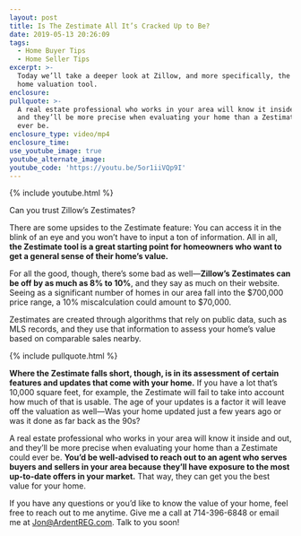 ```yaml
---
layout: post
title: Is The Zestimate All It’s Cracked Up to Be?
date: 2019-05-13 20:26:09
tags:
  - Home Buyer Tips
  - Home Seller Tips
excerpt: >-
  Today we’ll take a deeper look at Zillow, and more specifically, the Zestimate
  home valuation tool.
enclosure:
pullquote: >-
  A real estate professional who works in your area will know it inside and out,
  and they’ll be more precise when evaluating your home than a Zestimate could
  ever be.
enclosure_type: video/mp4
enclosure_time:
use_youtube_image: true
youtube_alternate_image:
youtube_code: 'https://youtu.be/5or1iiVQp9I'
---
```


{% include youtube.html %}

Can you trust Zillow’s Zestimates?&nbsp;

There are some upsides to the Zestimate feature: You can access it in the blink of an eye and you won’t have to input a ton of information. All in all, **the Zestimate tool is a great starting point for homeowners who want to get a general sense of their home’s value.&nbsp;**

For all the good, though, there’s some bad as well—**Zillow’s Zestimates can be off by as much as 8% to 10%**, and they say as much on their website. Seeing as a significant number of homes in our area fall into the $700,000 price range, a 10% miscalculation could amount to $70,000.&nbsp;

Zestimates are created through algorithms that rely on public data, such as MLS records, and they use that information to assess your home’s value based on comparable sales nearby.&nbsp;

{% include pullquote.html %}

**Where the Zestimate falls short, though, is in its assessment of certain features and updates that come with your home.** If you have a lot that’s 10,000 square feet, for example, the Zestimate will fail to take into account how much of that is usable. The age of your updates is a factor it will leave off the valuation as well—Was your home updated just a few years ago or was it done as far back as the 90s? &nbsp;

A real estate professional who works in your area will know it inside and out, and they’ll be more precise when evaluating your home than a Zestimate could ever be. **You’d be well-advised to reach out to an agent who serves buyers and sellers in your area because they’ll have exposure to the most up-to-date offers in your market.** That way, they can get you the best value for your home. &nbsp;&nbsp;

If you have any questions or you’d like to know the value of your home, feel free to reach out to me anytime. Give me a call at 714-396-6848 or email me at Jon@ArdentREG.com. Talk to you soon\! &nbsp;